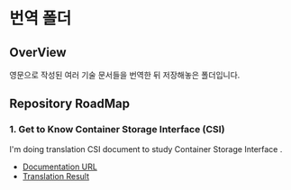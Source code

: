 # 번역 폴더
## OverView
영문으로 작성된 여러 기술 문서들을 번역한 뒤 저장해놓은 폴더입니다.

## Repository RoadMap
### 1. Get to Know Container Storage Interface (CSI)
I'm doing translation CSI document to study Container Storage Interface .
- [Documentation URL](https://www.alibabacloud.com/blog/get-to-know-container-storage-interface-csi_598094)
- [Translation Result](Container_Storage_Interface.md)